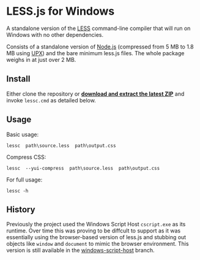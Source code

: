 # LESS.js for Windows

A standalone version of the [LESS](http://lesscss.org/) command-line compiler that will run on Windows with no other dependencies.

Consists of a standalone version of [Node.js](http://nodejs.org/) (compressed from 5 MB to 1.8 MB using [UPX](http://upx.sourceforge.net)) and the bare minimum less.js files. The whole package weighs in at just over 2 MB.


## Install

Either clone the repository or **[download and extract the latest ZIP](https://github.com/duncansmart/less.js-windows/archive/master.zip)** and invoke `lessc.cmd` as detailed below.


## Usage

Basic usage:

    lessc  path\source.less  path\output.css

Compress CSS:

    lessc  --yui-compress  path\source.less  path\output.css

For full usage:

    lessc -h


## History

Previously the project used the Windows Script Host `cscript.exe` as its runtime. Over time this was proving to be diffcult to support as it was essentially using the browser-based version of less.js and stubbing out objects like `window` and `document` to mimic the browser environment. This version is still available in the [windows-script-host](https://github.com/duncansmart/less.js-windows/tree/windows-script-host) branch.
